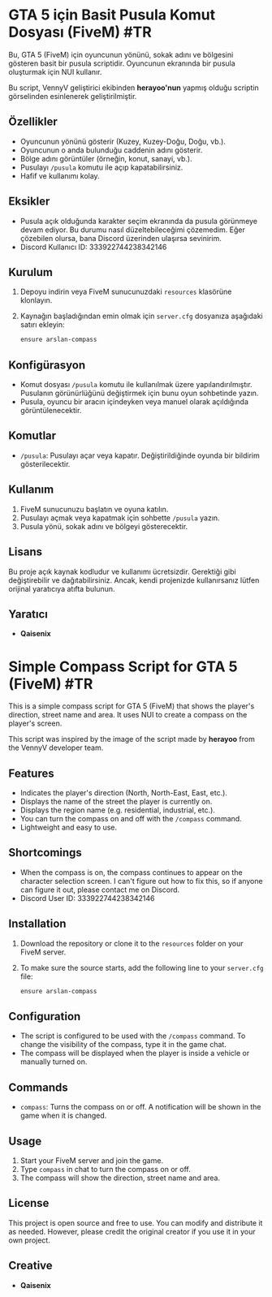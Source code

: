 # GTA 5 için Basit Pusula Komut Dosyası (FiveM) #TR

Bu, GTA 5 (FiveM) için oyuncunun yönünü, sokak adını ve bölgesini gösteren basit bir pusula scriptidir. Oyuncunun ekranında bir pusula oluşturmak için NUI kullanır.

Bu script, VennyV geliştirici ekibinden **herayoo'nun** yapmış olduğu scriptin görselinden esinlenerek geliştirilmiştir.

## Özellikler

- Oyuncunun yönünü gösterir (Kuzey, Kuzey-Doğu, Doğu, vb.).
- Oyuncunun o anda bulunduğu caddenin adını gösterir.
- Bölge adını görüntüler (örneğin, konut, sanayi, vb.).
- Pusulayı `/pusula` komutu ile açıp kapatabilirsiniz.
- Hafif ve kullanımı kolay.

## Eksikler

- Pusula açık olduğunda karakter seçim ekranında da pusula görünmeye devam ediyor. Bu durumu nasıl düzeltebileceğimi çözemedim. Eğer çözebilen olursa, bana Discord üzerinden ulaşırsa sevinirim.
- Discord Kullanıcı ID: 333922744238342146 

## Kurulum

1. Depoyu indirin veya FiveM sunucunuzdaki `resources` klasörüne klonlayın.

2. Kaynağın başladığından emin olmak için `server.cfg` dosyanıza aşağıdaki satırı ekleyin:

    ```bash
    ensure arslan-compass
    ```

## Konfigürasyon

- Komut dosyası `/pusula` komutu ile kullanılmak üzere yapılandırılmıştır. Pusulanın görünürlüğünü değiştirmek için bunu oyun sohbetinde yazın.
- Pusula, oyuncu bir aracın içindeyken veya manuel olarak açıldığında görüntülenecektir.

## Komutlar

- `/pusula`: Pusulayı açar veya kapatır. Değiştirildiğinde oyunda bir bildirim gösterilecektir.

## Kullanım

1. FiveM sunucunuzu başlatın ve oyuna katılın.
2. Pusulayı açmak veya kapatmak için sohbette `/pusula` yazın.
3. Pusula yönü, sokak adını ve bölgeyi gösterecektir.

## Lisans

Bu proje açık kaynak kodludur ve kullanımı ücretsizdir. Gerektiği gibi değiştirebilir ve dağıtabilirsiniz. Ancak, kendi projenizde kullanırsanız lütfen orijinal yaratıcıya atıfta bulunun.

## Yaratıcı

- **Qaisenix**

# Simple Compass Script for GTA 5 (FiveM) #TR

This is a simple compass script for GTA 5 (FiveM) that shows the player's direction, street name and area. It uses NUI to create a compass on the player's screen.

This script was inspired by the image of the script made by **herayoo** from the VennyV developer team.

## Features

- Indicates the player's direction (North, North-East, East, etc.).
- Displays the name of the street the player is currently on.
- Displays the region name (e.g. residential, industrial, etc.).
- You can turn the compass on and off with the `/compass` command.
- Lightweight and easy to use.

## Shortcomings

- When the compass is on, the compass continues to appear on the character selection screen. I can't figure out how to fix this, so if anyone can figure it out, please contact me on Discord.
- Discord User ID: 333922744238342146 

## Installation

1. Download the repository or clone it to the `resources` folder on your FiveM server.

2. To make sure the source starts, add the following line to your `server.cfg` file:

    ```bash
    ensure arslan-compass
    ```

## Configuration

- The script is configured to be used with the `/compass` command. To change the visibility of the compass, type it in the game chat.
- The compass will be displayed when the player is inside a vehicle or manually turned on.

## Commands

- `compass`: Turns the compass on or off. A notification will be shown in the game when it is changed.

## Usage

1. Start your FiveM server and join the game.
2. Type `compass` in chat to turn the compass on or off.
3. The compass will show the direction, street name and area.

## License

This project is open source and free to use. You can modify and distribute it as needed. However, please credit the original creator if you use it in your own project.

## Creative

- **Qaisenix**
